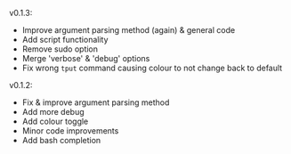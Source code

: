 v0.1.3:
+ Improve argument parsing method (again) & general code
+ Add script functionality
+ Remove sudo option
+ Merge 'verbose' & 'debug' options
+ Fix wrong `tput` command causing colour to not change back to default

v0.1.2:
+ Fix & improve argument parsing method
+ Add more debug
+ Add colour toggle
+ Minor code improvements
+ Add bash completion
